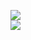 [![](https://img.shields.io/badge/Made%20With-Github%20Spray-lightgrey.svg?style=for-the-badge&logo=github)](https://github.com/Annihil/github-spray#28135)  
[![](https://i.imgur.com/2DrTn0Z.gif)](https://github.com/Annihil/github-spray)